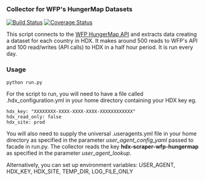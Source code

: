 ### Collector for WFP's HungerMap Datasets
[![Build Status](https://github.com/OCHA-DAP/hdx-scraper-wfp-hungermap/actions/workflows/run-python-tests.yml/badge.svg)](https://github.com/OCHA-DAP/hdx-scraper-wfp-hungermap/actions/workflows/run-python-tests.yml) [![Coverage Status](https://coveralls.io/repos/github/OCHA-DAP/hdx-scraper-wfp-hungermap/badge.svg?branch=main&ts=1)](https://coveralls.io/github/OCHA-DAP/hdx-scraper-wfp-hungermap?branch=main)

This script connects to the [WFP HungerMap API](https://hungermap.wfp.org/) and extracts data creating a dataset for each country in HDX. It makes around 500 reads to WFP's API and 100 read/writes (API calls) to HDX in a half hour period. It is run every day.


### Usage

    python run.py

For the script to run, you will need to have a file called .hdx_configuration.yml in your home directory containing your HDX key eg.

    hdx_key: "XXXXXXXX-XXXX-XXXX-XXXX-XXXXXXXXXXXX"
    hdx_read_only: false
    hdx_site: prod
    
 You will also need to supply the universal .useragents.yml file in your home directory as specified in the parameter *user_agent_config_yaml* passed to facade in run.py. The collector reads the key **hdx-scraper-wfp-hungermap** as specified in the parameter *user_agent_lookup*.
 
 Alternatively, you can set up environment variables: USER_AGENT, HDX_KEY, HDX_SITE, TEMP_DIR, LOG_FILE_ONLY
